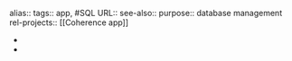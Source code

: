 alias::
tags:: app, #SQL
URL::
see-also::
purpose:: database management
rel-projects:: [[Coherence app]]

-
-
